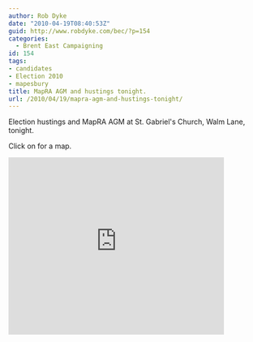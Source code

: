 ```yaml
---
author: Rob Dyke
date: "2010-04-19T08:40:53Z"
guid: http://www.robdyke.com/bec/?p=154
categories:
  - Brent East Campaigning
id: 154
tags:
- candidates
- Election 2010
- mapesbury
title: MapRA AGM and hustings tonight.
url: /2010/04/19/mapra-agm-and-hustings-tonight/
---
```

Election hustings and MapRA AGM at St. Gabriel's Church, Walm Lane, tonight.

Click on for a map.

<!--more-->

<iframe width="425" scrolling="no" height="350" frameborder="0" marginheight="0" marginwidth="0" src="http://maps.google.co.uk/maps?f=q&#038;source=embed&#038;hl=en&#038;geocode=&#038;q=nw2+3bs&#038;sll=53.800651,-4.064941&#038;sspn=18.178919,43.461914&#038;ie=UTF8&#038;hq=&#038;hnear=London+NW2+3BS,+United+Kingdom&#038;ll=51.551949,-0.211431&#038;spn=0.001164,0.002653&#038;z=19&#038;layer=c&#038;cbll=51.552641,-0.218426&#038;panoid=5fSsqWuM4ez-9KjgWwQ-gA&#038;cbp=12,151.65,,0,4.63&#038;output=svembed" />
  
<small><a style="color: #0000ff; text-align: left" href="http://maps.google.co.uk/maps?f=q&#038;source=embed&#038;hl=en&#038;geocode=&#038;q=nw2+3bs&#038;sll=53.800651,-4.064941&#038;sspn=18.178919,43.461914&#038;ie=UTF8&#038;hq=&#038;hnear=London+NW2+3BS,+United+Kingdom&#038;ll=51.551949,-0.211431&#038;spn=0.001164,0.002653&#038;z=19&#038;layer=c&#038;cbll=51.552641,-0.218426&#038;panoid=5fSsqWuM4ez-9KjgWwQ-gA&#038;cbp=12,151.65,,0,4.63">View Larger Map</a></small>